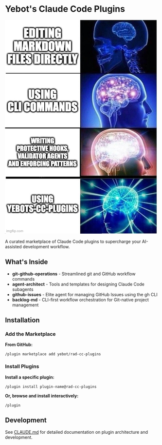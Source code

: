 # Yebot's Claude Code Plugins

![Galaxy Brain](brain.jpg)

A curated marketplace of Claude Code plugins to supercharge your AI-assisted development workflow.

## What's Inside

- **git-github-operations** - Streamlined git and GitHub workflow commands
- **agent-architect** - Tools and templates for designing Claude Code subagents
- **github-issues** - Elite agent for managing GitHub Issues using the gh CLI
- **backlog-md** - CLI-first workflow orchestration for Git-native project management

## Installation

### Add the Marketplace

**From GitHub:**

```
/plugin marketplace add yebot/rad-cc-plugins
```

### Install Plugins

**Install a specific plugin:**

```
/plugin install plugin-name@rad-cc-plugins
```

**Or, browse and install interactively:**

```
/plugin
```

## Development

See [CLAUDE.md](CLAUDE.md) for detailed documentation on plugin architecture and development.
